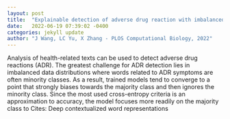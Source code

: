```yaml
---
layout: post
title:  "Explainable detection of adverse drug reaction with imbalanced data distribution"
date:   2022-06-19 07:39:02 -0400
categories: jekyll update
author: "J Wang, LC Yu, X Zhang - PLOS Computational Biology, 2022"
---
```

Analysis of health-related texts can be used to detect adverse drug reactions (ADR). The greatest challenge for ADR detection lies in imbalanced data distributions where words related to ADR symptoms are often minority classes. As a result, trained models tend to converge to a point that strongly biases towards the majority class and then ignores the minority class. Since the most used cross-entropy criteria is an approximation to accuracy, the model focuses more readily on the majority class to 
Cites: Deep contextualized word representations